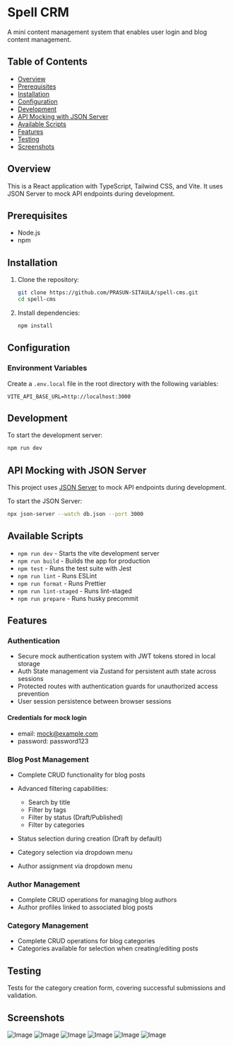 
# Spell CRM

A mini content management system that enables user login and blog content management.

## Table of Contents

- [Overview](#overview)
- [Prerequisites](#prerequisites)
- [Installation](#installation)
- [Configuration](#configuration)
- [Development](#development)
- [API Mocking with JSON Server](#api-mocking-with-json-server)
- [Available Scripts](#available-scripts)
- [Features](#features)
- [Testing](#testing)
- [Screenshots](#screenshots)

## Overview

This is a React application with TypeScript, Tailwind CSS, and Vite. It uses JSON Server to mock API endpoints during development.

## Prerequisites

- Node.js
- npm

## Installation

1. Clone the repository:
   ```bash
   git clone https://github.com/PRASUN-SITAULA/spell-cms.git
   cd spell-cms
   ```

2. Install dependencies:
   ```bash
   npm install
   ```

## Configuration

### Environment Variables

Create a `.env.local` file in the root directory with the following variables:

```
VITE_API_BASE_URL=http://localhost:3000
```


## Development

To start the development server:

```bash
npm run dev
```


## API Mocking with JSON Server

This project uses [JSON Server](https://github.com/typicode/json-server) to mock API endpoints during development.

To start the JSON Server:

```bash
npx json-server --watch db.json --port 3000
```


## Available Scripts

- `npm run dev` - Starts the vite development server
- `npm run build` - Builds the app for production
- `npm test` - Runs the test suite with Jest
- `npm run lint` - Runs ESLint
- `npm run format` - Runs Prettier
- `npm run lint-staged` - Runs lint-staged
- `npm run prepare` - Runs husky precommit

## Features

### Authentication
- Secure mock authentication system with JWT tokens stored in local storage
- Auth State management via Zustand for persistent auth state across sessions
- Protected routes with authentication guards for unauthorized access prevention
- User session persistence between browser sessions

#### Credentials for mock login
- email: mock@example.com
- password: password123

### Blog Post Management

- Complete CRUD functionality for blog posts
- Advanced filtering capabilities:
  - Search by title
  - Filter by tags
  - Filter by status (Draft/Published)
  - Filter by categories

- Status selection during creation (Draft by default)
- Category selection via dropdown menu
- Author assignment via dropdown menu

### Author Management
- Complete CRUD operations for managing blog authors
- Author profiles linked to associated blog posts

### Category Management
- Complete CRUD operations for blog categories
- Categories available for selection when creating/editing posts

## Testing
Tests for the category creation form, covering successful submissions and validation.

## Screenshots
![Image](https://github.com/user-attachments/assets/cac6abb4-31ba-4da0-ad60-28a0f0158999)
![Image](https://github.com/user-attachments/assets/b4c2e962-79e7-41af-b009-05556936e4d7)
![Image](https://github.com/user-attachments/assets/e69a0d1d-4333-47de-9e7b-99b766771f0b)
![Image](https://github.com/user-attachments/assets/4359f9f7-cbdc-4864-bcf0-aa142f4e9673)
![Image](https://github.com/user-attachments/assets/0fc621c8-5ce5-4adf-a4e8-c7b97f33768c)
![Image](https://github.com/user-attachments/assets/b14ce252-5825-4b1b-a7f1-8bdeced2610f)
